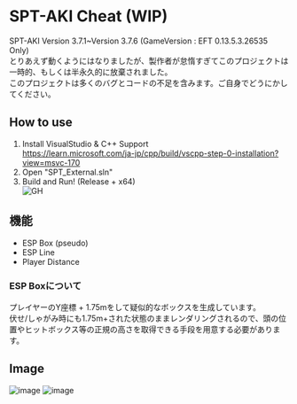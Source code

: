 # SPT-AKI Cheat (WIP)
SPT-AKI Version 3.7.1~Version 3.7.6 (GameVersion : EFT 0.13.5.3.26535 Only)  
とりあえず動くようにはなりましたが、製作者が怠惰すぎてこのプロジェクトは一時的、もしくは半永久的に放棄されました。  
このプロジェクトは多くのバグとコードの不足を含みます。ご自身でどうにかしてください。

## How to use
1. Install VisualStudio & C++ Support  
https://learn.microsoft.com/ja-jp/cpp/build/vscpp-step-0-installation?view=msvc-170
2. Open "SPT_External.sln"
3. Build and Run! (Release + x64)  
![GH](https://github.com/TheKawaiiNeko/SPT-AKI-Cheat/assets/159750768/c3fc805c-ccb7-488f-b767-d4c97aa43e5d)

## 機能
* ESP Box (pseudo)
* ESP Line
* Player Distance

### ESP Boxについて  
プレイヤーのY座標 + 1.75mをして疑似的なボックスを生成しています。  
伏せ/しゃがみ時にも1.75m+された状態のままレンダリングされるので、頭の位置やヒットボックス等の正規の高さを取得できる手段を用意する必要があります。

## Image
![image](https://github.com/TheKawaiiNeko/SPT-AKI-Cheat/assets/159750768/deb6a29c-4e29-45cf-8b03-f786cce1c3fa)
![image](https://github.com/TheKawaiiNeko/SPT-AKI-Cheat/assets/159750768/a206652f-a91c-43a2-86b3-30fab378dab4)
